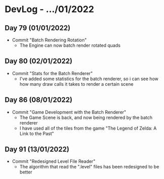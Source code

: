 # DevLog - .../01/2022

## Day 79 (01/01/2022)
- Commit "Batch Rendering Rotation"
    - The Engine can now batch render rotated quads

## Day 80 (02/01/2022)
- Commit "Stats for the Batch Renderer"
    - I've added some statistics for the batch renderer, so i can see how how many draw calls it takes to render a certain scene

## Day 86 (08/01/2022)
- Commit "Game Development with the Batch Renderer"
    - The Game Scene is back, and now being rendered by the batch renderer
    - I have used all of the tiles from the game "The Legend of Zelda: A Link to the Past"

## Day 91 (13/01/2022)
- Commit "Redesigned Level File Reader"
    - The algorithm that read the ".level" files has been redesigned to be better